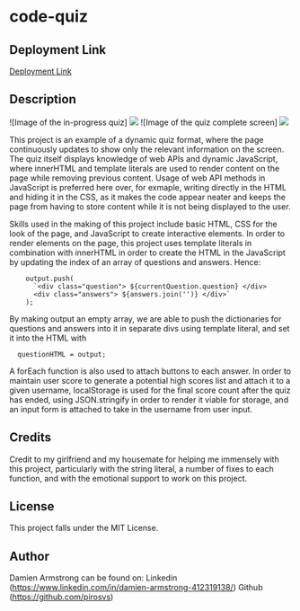 # code-quiz

## Deployment Link
<a href="https://pirosvs.github.io/code-quiz/">Deployment Link</a>

## Description
![Image of the in-progress quiz] <img src="https://ibb.co/gMXctRw"/>
![Image of the quiz complete screen] <img src="https://ibb.co/2nSNS4H"/>

This project is an example of a dynamic quiz format, where the page continuously updates to show only the relevant information on the screen. The quiz itself displays knowledge of web APIs and dynamic JavaScript, where innerHTML and template literals are used to render content on the page while removing previous content. Usage of web API methods in JavaScript is preferred here over, for exmaple, writing directly in the HTML and hiding it in the CSS, as it makes the code appear neater and keeps the page from having to store content while it is not being displayed to the user. 

Skills used in the making of this project include basic HTML, CSS for the look of the page, and JavaScript to create interactive elements. In order to render elements on the page, this project uses template literals in combination with innerHTML in order to create the HTML in the JavaScript by updating the index of an array of questions and answers. Hence:

```
    output.push(
      `<div class="question"> ${currentQuestion.question} </div>
      <div class="answers"> ${answers.join('')} </div>`
    );
```
By making output an empty array, we are able to push the dictionaries for questions and answers into it in separate divs using template literal, and set it into the HTML with
```
  questionHTML = output;
```
A forEach function is also used to attach buttons to each answer. In order to maintain user score to generate a potential high scores list and attach it to a given username, localStorage is used for the final score count after the quiz has ended, using JSON.stringify in order to render it viable for storage, and an input form is attached to take in the username from user input.

## Credits
Credit to my girlfriend and my housemate for helping me immensely with this project, particularly with the string literal, a number of fixes to each function, and with the emotional support to work on this project.

## License
This project falls under the MIT License.

## Author
Damien Armstrong can be found on: Linkedin (https://www.linkedin.com/in/damien-armstrong-412319138/) Github (https://github.com/pirosvs)